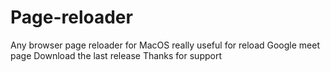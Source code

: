 # Page-reloader
Any browser page reloader for MacOS
really useful for reload Google meet page
Download the last release
Thanks for support 


